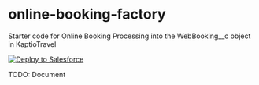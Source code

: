 # online-booking-factory
Starter code for Online Booking Processing into the WebBooking__c object in KaptioTravel

[![Deploy to Salesforce](https://raw.githubusercontent.com/afawcett/githubsfdeploy/master/src/main/webapp/resources/img/deploy.png)](https://githubsfdeploy.herokuapp.com?owner=Kaptio&repo=online-booking-factory)

TODO: Document
